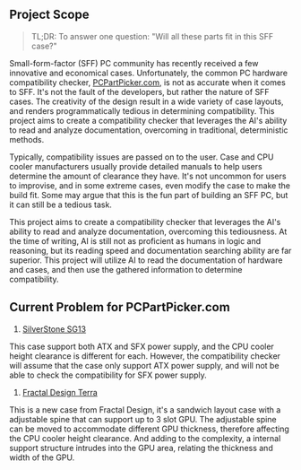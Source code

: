## Project Scope

> TL;DR: To answer one question: "Will all these parts fit in this SFF case?"

Small-form-factor (SFF) PC community has recently received a few innovative and economical cases. Unfortunately, the common PC hardware compatibility checker, [PCPartPicker.com](https://pcpartpicker.com), is not as accurate when it comes to SFF. It's not the fault of the developers, but rather the nature of SFF cases. The creativity of the design result in a wide variety of case layouts, and renders programmatically tedious in determining compatibility. This project aims to create a compatibility checker that leverages the AI's ability to read and analyze documentation, overcoming in traditional, deterministic methods.

Typically, compatibility issues are passed on to the user. Case and CPU cooler manufacturers usually provide detailed manuals to help users determine the amount of clearance they have. It's not uncommon for users to improvise, and in some extreme cases, even modify the case to make the build fit. Some may argue that this is the fun part of building an SFF PC, but it can still be a tedious task.

This project aims to create a compatibility checker that leverages the AI's ability to read and analyze documentation, overcoming this tediousness. At the time of writing, AI is still not as proficient as humans in logic and reasoning, but its reading speed and documentation searching ability are far superior. This project will utilize AI to read the documentation of hardware and cases, and then use the gathered information to determine compatibility.

## Current Problem for PCPartPicker.com

1. [SilverStone SG13](https://pcpartpicker.com/user/ayoitsLuke/saved/JdGzZL)

This case support both ATX and SFX power supply, and the CPU cooler height clearance is different for each. However, the compatibility checker will assume that the case only support ATX power supply, and will not be able to check the compatibility for SFX power supply.

1. [Fractal Design Terra](https://www.fractal-design.com/app/uploads/2023/05/Terra-manual-V1.2.pdf)

This is a new case from Fractal Design, it's a sandwich layout case with a adjustable spine that can support up to 3 slot GPU. The adjustable spine can be moved to accommodate different GPU thickness, therefore affecting the CPU cooler height clearance. And adding to the complexity, a internal support structure intrudes into the GPU area, relating the thickness and width of the GPU.
